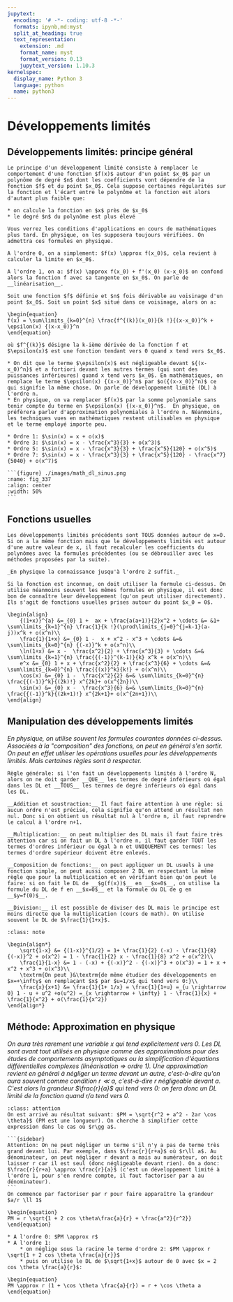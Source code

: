 ```yaml
---
jupytext:
  encoding: '# -*- coding: utf-8 -*-'
  formats: ipynb,md:myst
  split_at_heading: true
  text_representation:
    extension: .md
    format_name: myst
    format_version: 0.13
    jupytext_version: 1.10.3
kernelspec:
  display_name: Python 3
  language: python
  name: python3
---
```

# Développements limités

## Développements limités: principe général

````{topic} __Approximations polynomiales__  
Le principe d'un développement limité consiste à remplacer le comportement d'une fonction $f(x)$ autour d'un point $x_0$ par un polynôme de degré $n$ dont les coefficients vont dépendre de la fonction $f$ et du point $x_0$. Cela suppose certaines régularités sur la fonction et l'écart entre le polynôme et la fonction est alors d'autant plus faible que:

* on calcule la fonction en $x$ près de $x_0$
* le degré $n$ du polynôme est plus élevé

Vous verrez les conditions d'applications en cours de mathématiques plus tard. En physique, on les supposera toujours vérifiées. On admettra ces formules en physique.
````

```{margin} Ordre 0 et ordre 1
A l'ordre 0, on a simplement: $f(x) \approx f(x_0)$, cela revient à calculer la limite en $x_0$.

A l'ordre 1, on a: $f(x) \approx f(x_0) + f'(x_0) (x-x_0)$ on confond alors la fonction f avec sa tangente en $x_0$. On parle de __linéarisation__.
```
````{important} __Développements limités__
Soit une fonction $f$ définie et $n$ fois dérivable au voisinage d'un point $x_0$. Soit un point $x$ situé dans ce voisinage, alors on a:

\begin{equation}
f(x) = \sum\limits_{k=0}^{n} \frac{f^{(k)}(x_0)}{k !}{(x-x_0)}^k + \epsilon(x) {(x-x_0)}^n
\end{equation}

où $f^{(k)}$ désigne la k-ième dérivée de la fonction f et $\epsilon(x)$ est une fonction tendant vers 0 quand x tend vers $x_0$.
````
```{topic} Traitement du terme négligeable
* On dit que le terme $\epsilon(x)$ est négligeable devant ${(x-x_0)^n}$ et a fortiori devant les autres termes (qui sont des puissances inférieures) quand x tend vers $x_0$. En mathématiques, on remplace le terme $\epsilon(x) {(x-x_0)}^n$ par $o({(x-x_0)}^n)$ ce qui signifie la même chose. On parle de développement limité (DL) à l'ordre n.
* En physique, on va remplacer $f(x)$ par la somme polynomiale sans tenir compte du terme en $\epsilon(x) {(x-x_0)}^n$.  En physique, on préfèrera parler d'approximation polynomiales à l'ordre n. Néanmoins, les techniques vues en mathématiques restent utilisables en physique et le terme employé importe peu.
```

````{topic} Exemple : Développements limités de la fonction sinus
* Ordre 1: $\sin(x) = x + o(x)$ 
* Ordre 3: $\sin(x) = x - \frac{x^3}{3} + o(x^3)$
* Ordre 5: $\sin(x) = x - \frac{x^3}{3} + \frac{x^5}{120} + o(x^5)$
* Ordre 7: $\sin(x) = x - \frac{x^3}{3} + \frac{x^5}{120} - \frac{x^7}{5040} + o(x^7)$

```{figure} ./images/math_dl_sinus.png
:name: fig_337
:align: center
:width: 50%
```
````

## Fonctions usuelles


```{margin}
Les développements limités précédents sont TOUS données autour de x=0. Si on a la même fonction mais que le développements limités est autour d'une autre valeur de x, il faut recalculer les coefficients du polynômes avec la formules précédentes (ou se débrouiller avec les méthodes proposées par la suite).
```
```{margin}
_En physique la connaissance jusqu'à l'ordre 2 suffit._
```
````{important} __Développements limités usuels__
Si la fonction est inconnue, on doit utiliser la formule ci-dessus. On utilise néanmoins souvent les mêmes formules en physique, il est donc bon de connaître leur développement (qu'on peut utiliser directement). Ils s'agit de fonctions usuelles prises autour du point $x_0 = 0$.

\begin{align}
	{(1+x)}^{a} &=_{0} 1 +  ax + \frac{a(a+1)}{2}x^2 + \cdots &= &1+ \sum\limits_{k=1}^{n} \frac{1}{k !}(\prod\limits_{j=0}^{j=k-1}(a-j))x^k + o(x^n)\\
	\frac{1}{1+x} &=_{0} 1 -  x + x^2 - x^3 + \cdots &=& \sum\limits_{k=0}^{n} {(-x)}^k + o(x^n)\\
	\ln(1+x) &= x -  \frac{x^2}{2} + \frac{x^3}{3} + \cdots &=& \sum\limits_{k=1}^{n} \frac{{(-1)}^(k-1)}{k} x^k + o(x^n)\\
	e^x &=_{0} 1 + x + \frac{x^2}{2} + \frac{x^3}{6} + \cdots &=& \sum\limits_{k=0}^{n} \frac{{(x)}^k}{k!} + o(x^n)\\
	\cos(x) &=_{0} 1 -  \frac{x^2}{2} &=& \sum\limits_{k=0}^{n} \frac{{(-1)}^k}{(2k)!} x^{2k}+ o(x^{2n})\\
	\sin(x) &=_{0} x -  \frac{x^3}{6} &=& \sum\limits_{k=0}^{n} \frac{{(-1)}^k}{(2k+1)!} x^{2k+1}+ o(x^{2n+1})\\
\end{align}
````

## Manipulation des développements limités
_En physique, on utilise souvent les formules courantes données ci-dessus. Associées à la "composition" des fonctions, on peut en général s'en sortir. On peut en effet utiliser les opérations usuelles pour les développements limités. Mais certaines règles sont à respecter._


````{important} Opérations sur les développements limités
Règle générale: si l'on fait un développements limités à l'ordre N, alors on ne doit garder __QUE__ les termes de degré inférieurs où égal dans les DL et __TOUS__ les termes de degré inférieurs où égal dans les DL.

__Addition et soustraction:__ Il faut faire attention à une règle: si aucun ordre n'est précisé, cela signifie qu'on attend un résultat non nul. Donc si on obtient un résultat nul à l'ordre n, il faut reprendre le calcul à l'ordre n+1.

__Multiplication:__ on peut multiplier des DL mais il faut faire très attention car si on fait un DL à l'ordre n, il faut garder TOUT les termes d'ordres inférieur ou égal à n et UNIQUEMENT ces termes: les termes d'ordre supérieur doivent être enlevés.

__Composition de fonctions:__ on peut appliquer un DL usuels à une fonction simple, on peut aussi composer 2 DL en respectant la même règle que pour la multiplication et en vérifiant bien qu'on peut le faire: si on fait le DL de __$g(f(x))$__ en __$x=0$__, on utilise la formule du DL de f en __$x=0$__ et la formule du DL de g en __$y=f(0)$__.

__Division:__ il est possible de diviser des DL mais le principe est moins directe que la multiplication (cours de math). On utilise souvent le DL de $\frac{1}{1+x}$.
````

````{topic} Exemple : Compositions simples
:class: note

\begin{align*}
	\sqrt{1-x} &= {(1-x)}^{1/2} = 1+ \frac{1}{2} (-x) - \frac{1}{8} {(-x)}^2 + o(x^2) = 1 - \frac{1}{2} x - \frac{1}{8} x^2 + o(x^2)\\
	\frac{1}{1-x} &= 1 - (-x) + {(-x)}^2 - {(-x)}^3 + o(x^3) = 1 + x + x^2 + x^3 + o(x^3)\\
	\textrm{On peut }&\textrm{de même étudier des développements en $x=+\infty$ en remplaçant $x$ par $u=1/x$ qui tend vers 0:}\\
	\frac{x}{x+1} &= \frac{1}{1+ 1/x} = \frac{1}{1+u} =_{u \rightarrow 0} 1 - u + u^2 +o(u^2) =_{x \rightarrow + \infty} 1 - \frac{1}{x} + \frac{1}{x^2} + o(\frac{1}{x^2})
\end{align*}
````

## Méthode: Approximation en physique
_On aura très rarement une variable x qui tend explicitement vers 0. Les DL sont avant tout utilisés en physique comme des approximations pour des études de comportements asymptotiques ou la simplification d'équations différentielles complexes (linéarisation => ordre 1). Une approximation revient en général à négliger un terme devant un autre, c'est-à-dire qu'on aura souvent comme condition $r \ll a$, c'est-à-dire r négligeable devant a. C'est alors la grandeur $\frac{r}{a}$ qui tend vers 0: on fera donc un DL limité de la fonction quand $r/a$ tend vers 0._


````{admonition} Exercice 
:class: attention
On est arrivé au résultat suivant: $PM = \sqrt{r^2 + a^2 - 2ar \cos \theta}$ (PM est une longueur). On cherche à simplifier cette expression dans le cas où $r\gg a$.
````

````{topic} Correction
```{sidebar}
Attention: On ne peut négliger un terme s'il n'y a pas de terme très grand devant lui. Par exemple, dans $\frac{r}{r+a}$ où $r\ll a$. Au dénominateur, on peut négliger r devant a mais au numérateur, on doit laisser r car il est seul (donc négligeable devant rien). On a donc: $\frac{r}{r+a} \approx \frac{r}{a}$ (c'est un développement limité à l'ordre 1, pour s'en rendre compte, il faut factoriser par a au dénominateur).
```
On commence par factoriser par r pour faire apparaître la grandeur $a/r \ll 1$

\begin{equation}
PM = r \sqrt{1 + 2 cos \theta\frac{a}{r} + \frac{a^2}{r^2}}
\end{equation}

* A l'ordre 0: $PM \approx r$
* A l'ordre 1:
    * on néglige sous la racine le terme d'ordre 2: $PM \approx r \sqrt{1 + 2 cos \theta \frac{a}{r}}$
    * puis on utilise le DL de $\sqrt{1+x}$ autour de 0 avec $x = 2 cos \theta \frac{a}{r}$:

\begin{equation}
PM \approx r (1 + \cos \theta \frac{a}{r}) = r + \cos \theta a
\end{equation}
````

